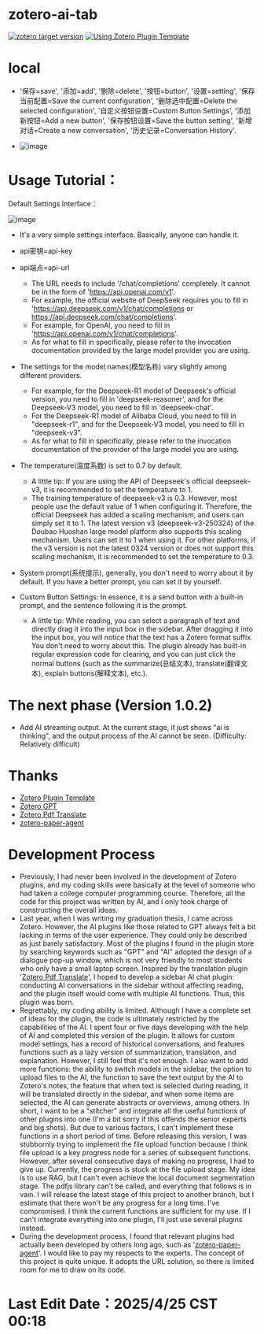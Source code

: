 # zotero-ai-tab
[![zotero target version](https://img.shields.io/badge/Zotero-7-green?style=flat-square&logo=zotero&logoColor=CC2936)](https://www.zotero.org)
[![Using Zotero Plugin Template](https://img.shields.io/badge/Using-Zotero%20Plugin%20Template-blue?style=flat-square&logo=github)](https://github.com/windingwind/zotero-plugin-template)

# local
 - '保存=save',  '添加=add',  '删除=delete',  '按钮=button',  '设置=setting',  '保存当前配置=Save the current configuration',  '删除选中配置=Delete the selected configuration',  '自定义按钮设置=Custom Button Settings',  '添加新按钮=Add a new button',  '保存按钮设置=Save the button setting',  '新增对话=Create a new conversation',  '历史记录=Conversation History'.

 - ![image](https://github.com/user-attachments/assets/7d2608ec-1e56-48c8-b129-8449d09e7454)


# Usage Tutorial：
Default Settings Interface：

![image](https://github.com/user-attachments/assets/a0caf0f4-25cc-463d-940c-4ce41a55ad2e)


 - It's a very simple settings interface. Basically, anyone can handle it.

 - api密钥=api-key

 - api端点=api-url
   - The URL needs to include '/chat/completions' completely. It cannot be in the form of 'https://api.openai.com/v1'. 
   - For example, the official website of DeepSeek requires you to fill in 'https://api.deepseek.com/v1/chat/completions or https://api.deepseek.com/chat/completions'. 
   - For example, for OpenAI, you need to fill in 'https://api.openai.com/v1/chat/completions'. 
   - As for what to fill in specifically, please refer to the invocation documentation provided by the large model provider you are using. 

 - The settings for the model names(模型名称) vary slightly among different providers. 
   - For example, for the Deepseek-R1 model of Deepseek's official version, you need to fill in 'deepseek-reasoner', and for the Deepseek-V3 model, you need to fill in 'deepseek-chat'. 
   - For the Deepseek-R1 model of Alibaba Cloud, you need to fill in "deepseek-r1", and for the Deepseek-V3 model, you need to fill in "deepseek-v3". 
   - As for what to fill in specifically, please refer to the invocation documentation of the provider of the large model you are using. 

 - The temperature(温度系数) is set to 0.7 by default. 
   - A little tip: If you are using the API of Deepseek's official deepseek-v3, it is recommended to set the temperature to 1.  
   - The training temperature of deepseek-v3 is 0.3. However, most people use the default value of 1 when configuring it. Therefore, the official Deepseek has added a scaling mechanism, and users can simply set it to 1. The latest version v3 (deepseek-v3-250324) of the Doubao Huoshan large model platform also supports this scaling mechanism. Users can set it to 1 when using it. For other platforms, if the v3 version is not the latest 0324 version or does not support this scaling mechanism, it is recommended to set the temperature to 0.3.  

 - System prompt(系统提示), generally, you don't need to worry about it by default. If you have a better prompt, you can set it by yourself.

 - Custom Button Settings: In essence, it is a send button with a built-in prompt, and the sentence following it is the prompt. 
   - A little tip: While reading, you can select a paragraph of text and directly drag it into the input box in the sidebar. After dragging it into the input box, you will notice that the text has a Zotero format suffix. You don't need to worry about this. The plugin already has built-in regular expression code for clearing, and you can just click the normal buttons (such as the summarize(总结文本), translate(翻译文本), explain buttons(解释文本), etc.).  


# The next phase (Version 1.0.2)
 - Add AI streaming output. At the current stage, it just shows "ai is thinking", and the output process of the AI cannot be seen. (Difficulty: Relatively difficult) 

# Thanks
- [Zotero Plugin Template](https://github.com/windingwind/zotero-plugin-template)
- [Zotero GPT](https://github.com/MuiseDestiny/zotero-gpt)
- [Zotero Pdf Translate](https://github.com/windingwind/zotero-pdf-translate)
- [zotero-paper-agent](https://github.com/windfollowingheart/zotero-paper-agent)

# Development Process
 - Previously, I had never been involved in the development of Zotero plugins, and my coding skills were basically at the level of someone who had taken a college computer programming course. Therefore, all the code for this project was written by AI, and I only took charge of constructing the overall ideas.  
 - Last year, when I was writing my graduation thesis, I came across Zotero. However, the AI plugins like those related to GPT always felt a bit lacking in terms of the user experience. They could only be described as just barely satisfactory. Most of the plugins I found in the plugin store by searching keywords such as "GPT" and "AI" adopted the design of a dialogue pop-up window, which is not very friendly to most students who only have a small laptop screen. Inspired by the translation plugin '[Zotero Pdf Translate](https://github.com/windingwind/zotero-pdf-translate)', I hoped to develop a sidebar AI chat plugin: conducting AI conversations in the sidebar without affecting reading, and the plugin itself would come with multiple AI functions. Thus, this plugin was born.  
 - Regrettably, my coding ability is limited. Although I have a complete set of ideas for the plugin, the code is ultimately restricted by the capabilities of the AI. I spent four or five days developing with the help of AI and completed this version of the plugin. It allows for custom model settings, has a record of historical conversations, and features functions such as a lazy version of summarization, translation, and explanation. However, I still feel that it's not enough. I also want to add more functions: the ability to switch models in the sidebar, the option to upload files to the AI, the function to save the text output by the AI to Zotero's notes, the feature that when text is selected during reading, it will be translated directly in the sidebar, and when some items are selected, the AI can generate abstracts or overviews, among others. In short, I want to be a "stitcher" and integrate all the useful functions of other plugins into one (I'm a bit sorry if this offends the senior experts and big shots). But due to various factors, I can't implement these functions in a short period of time. Before releasing this version, I was stubbornly trying to implement the file upload function because I think file upload is a key progress node for a series of subsequent functions. However, after several consecutive days of making no progress, I had to give up. Currently, the progress is stuck at the file upload stage. My idea is to use RAG, but I can't even achieve the local document segmentation stage. The pdfjs library can't be called, and everything that follows is in vain. I will release the latest stage of this project to another branch, but I estimate that there won't be any progress for a long time. I've compromised. I think the current functions are sufficient for my use. If I can't integrate everything into one plugin, I'll just use several plugins instead.  
 - During the development process, I found that relevant plugins had actually been developed by others long ago, such as '[zotero-paper-agent](https://github.com/windfollowingheart/zotero-paper-agent)'. I would like to pay my respects to the experts. The concept of this project is quite unique. It adopts the URL solution, so there is limited room for me to draw on its code.  

# Last Edit Date：2025/4/25 CST 00:18
